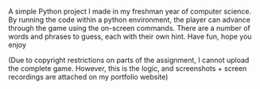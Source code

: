 A simple Python project I made in my freshman year of computer science.
By running the code within a python environment, the player can advance through the game using the on-screen commands. There are a number of words and phrases to guess, each with their own hint. Have fun, hope you enjoy

(Due to copyright restrictions on parts of the assignment, I cannot upload the complete game. However, this is the logic, and screenshots + screen recordings are attached on my portfolio website)
